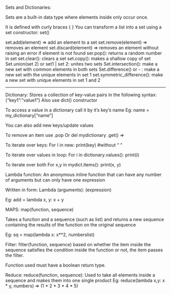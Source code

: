 Sets and Dictionaries:

Sets are a built-in data type where elements inside  only occur once.

It is defined with curly braces { }
You can transform a list into a set using a set constructor:
set()

set.add(element) => add an element to a set
set.remove(element) => removes an element
set.discard(element) => removes an element without raising an error if element is not found
ser.pop(): returns a random number in set
set.clear(): clears a set
set.copy(): makes a shallow copy of set
Set.union(set 2) or  set1 | set 2: unites two sets
Set.intersection(): make a new set with common elements in both sets 
Set.difference() or - : make a new set with the unique elements in set 1
set.symmetric_difference(): make a new set with unique elements in set 1 and 2
_____________________________________________
Dictionary:
Stores a collection of key-value pairs in the following syntax:
{“key1”:”value1”}
Also use dict() constructor

To access a value in a dictionary call it by it’s key’s name
Eg:  name = my_dictionary[“name”]

You can also add new keys/update values

To remove an item use .pop
Or del mydictionary
.get() => 

To iterate over keys:
For I in new:
	print(key) #without “ “

To iterate over values in loop:
For i in dictionary.values():
print(i)

To iterate over both
For x,y in mydict.items():
	print(x, y)

Lambda function:
An anonymous inline function that can have any number of arguments but can only have one expression

Written in form:
Lambda  (arguments): (expression)

Eg: add = lambda x, y: x + y

MAPS:
map(function, sequence)

Takes a function and a sequence (such as list) and returns a new sequence containing the results of the function on the original sequence

Eg: sq = map(lambda x: x**2, numberslist)


Filter:
filter(function, sequence) based on whether the item inside the sequence satisfies the condition inside the function or not, the item passes the filter\.

Function used must have a boolean return type.


Reduce:
reduce(function, sequence):
Used to take all elements inside a sequence and makes them into one single product
Eg:
reduce(lambda x,y: x * y, numbers) ⇒ (1 * 2 * 3 * 4 * 5)
